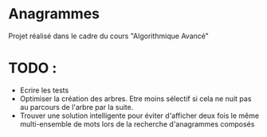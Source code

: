 # Anagrammes
Projet réalisé dans le cadre du cours "Algorithmique Avancé"

# TODO :
* Ecrire les tests
* Optimiser la création des arbres. Etre moins sélectif si cela ne nuit pas au parcours de l'arbre par la suite.
* Trouver une solution intelligente pour éviter d'afficher deux fois le même multi-ensemble de mots lors de la recherche d'anagrammes composés
